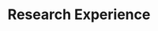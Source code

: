 ---
active: true
date_format: Jan 2006
experience:
- company: Meta (Formerly known as Facebook)
  company_logo: meta
  company_url: https://www.rit.edu/
  date_end: '2022-08-01'
  date_start: '2022-05-01'
  description: |2-
    Responsibilities include:
    * Working on research for predicting human disagreements on natural language social media datasets.
    * Build research pipelines for deploying on Google Cloud using Python Machine Learning stack and MongoDB.
    * Presented work at [ECAI 2020](../publication/weerasooriya-2020/),[LREC 2022](../publication/weerasooriya-improving-label-quality-2022).
  location: Rochester
  title: Research Assistant
- company: Rochester Institute of Technology
  company_logo: rit
  company_url: https://www.rit.edu/
  date_end: ''
  date_start: '2018-08-01'
  description: |2-
    Responsibilities include:
    * Working on research for predicting human disagreements on natural language social media datasets.
    * Build research pipelines for deploying on Google Cloud using Python Machine Learning stack and MongoDB.
    * Presented work at [ECAI 2020](../publication/weerasooriya-2020/),[LREC 2022](../publication/weerasooriya-improving-label-quality-2022).
  location: Rochester
  title: Research Assistant
- company: Rochester Institute of Technology
  company_logo: rit
  company_url: https://www.rit.edu/
  date_end: '2020-08-31'
  date_start: '2020-05-01'
  description: "  * Taught CS635 - Introduction to Machine Learning virtually.\n  "
  location: Rochester, NY
  title: Adjunct Lecturer
- company: LKEMR - Cloud-based Electronic Medical Record System
  company_url: http://lkemr.com/
  date_end: ''
  date_start: '2018-03-01'
  description: |2-
    Collaborative project with the Faculty of Medicine, and Colombo North Teaching Hospital, Sri Lanka.
    * Web based electronic patient record management system, tailored for Sri Lanka using PHP backend, and MySQL database on AWS.
    * Currently been used to identify potential patients with COVID-19, as it is the only EMR widely used in Sri Lanka. 
    * The work also contributes to open sourced EMR Project, [Open-EMR](https://github.com/openemr/openemr).
    * Research work published in NITC 2019 and workshop organizing committee for WONCA 2020.
  location: Sri Lanka
  title: Tech Lead
- company: HEALS Project (part of IBM AI Horizon) at Rensselaer Polytechnic Institute
  company_logo: rpi
  company_url: https://www.rpi.edu/
  date_end: '2019-08-31'
  date_start: '2019-05-01'
  description: |2-
    * Research based on natural language processing and information retrieval. 
    * Conducted research on aggregating food related data sources for food knowledge graph, which is used with IBM Watson. 
    * The tool was able to generate the nutritional content per FDA guidelines from a crowdsourced recipe.
  location: Troy, NY
  title: Intern Research Assistant
headless: true
subtitle: ''
title: Research Experience
weight: 50
widget: experience
---
